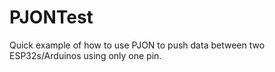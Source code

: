 # PJONTest
Quick example of how to use PJON to push data between two ESP32s/Arduinos using only one pin.
